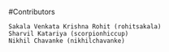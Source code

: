 #Contributors

	Sakala Venkata Krishna Rohit (rohitsakala)
	Sharvil Katariya (scorpionhiccup)
	Nikhil Chavanke (nikhilchavanke)
